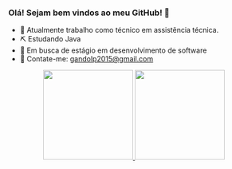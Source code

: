 ### Olá! Sejam bem vindos ao meu GitHub! 👋



- 👔 Atualmente trabalho como técnico em assistência técnica.
- ⛏ Estudando Java
- 🏹 Em busca de estágio em desenvolvimento de software 
- 📩 Contate-me: gandolp2015@gmail.com

<div align="center">
  <a href="https://github.com/Gandolphini">
  <img height="180em" src="https://github-readme-stats.vercel.app/api?username=Gandolphini&show_icons=true&theme=dracula&include_all_commits=true&count_private=true"/>
  <img height="180em" src="https://github-readme-stats.vercel.app/api/top-langs/?username=Gandolphini&layout=compact&langs_count=7&theme=dracula"/>
</div>
